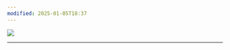 ```yaml
---
modified: 2025-01-05T18:37
---
```

[![](https://static.wixstatic.com/media/a401be_d9042c8d8dd1413dbbddc3bc27d145cd~mv2.jpg/v1/fit/w_500,h_500,q_90/file.jpg)](https://static.wixstatic.com/media/a401be_d9042c8d8dd1413dbbddc3bc27d145cd~mv2.jpg/v1/fit/w_500,h_500,q_90/file.jpg)

---